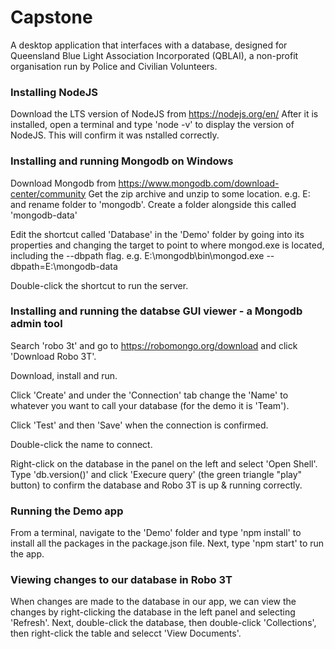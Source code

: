 # Capstone
A desktop application that interfaces with a database, designed for Queensland Blue Light Association Incorporated (QBLAI), a non-profit  organisation run by Police and Civilian Volunteers.

### Installing NodeJS
Download the LTS version of NodeJS from https://nodejs.org/en/
After it is installed, open a terminal and type 'node -v' to display the version of NodeJS.  This will confirm it was nstalled correctly.

### Installing and running Mongodb on Windows
Download Mongodb from https://www.mongodb.com/download-center/community
Get the zip archive and unzip to some location.  e.g. E:\
and rename folder to 'mongodb'.
Create a folder alongside this called 'mongodb-data'

Edit the shortcut called 'Database' in the 'Demo' folder by going into its properties and changing the target to point to where mongod.exe is located, including the --dbpath flag.
e.g. E:\mongodb\bin\mongod.exe --dbpath=E:\mongodb-data

Double-click the shortcut to run the server.

### Installing and running the databse GUI viewer - a Mongodb admin tool
Search 'robo 3t' and go to https://robomongo.org/download 
and click 'Download Robo 3T'.

Download, install and run.

Click 'Create' and under the 'Connection' tab change the 'Name' to whatever you want to call your database (for the demo it is 'Team').

Click 'Test' and then 'Save' when the connection is confirmed.

Double-click the name to connect.

Right-click on the database in the panel on the left and select 'Open Shell'.
Type 'db.version()' and click 'Execure query' (the green triangle "play" button) to confirm the database and Robo 3T is up & running correctly.

### Running the Demo app
From a terminal, navigate to the 'Demo' folder and type 'npm install' to install all the packages in the package.json file.
Next, type 'npm start' to run the app.

### Viewing changes to our database in Robo 3T
When changes are made to the database in our app, we can view the changes by right-clicking the database in the left panel and selecting 'Refresh'.
Next, double-click the database, then double-click 'Collections', then right-click the table and selecct 'View Documents'.